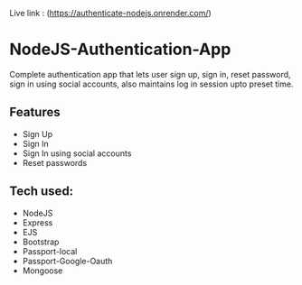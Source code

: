 Live link : (https://authenticate-nodejs.onrender.com/)

# NodeJS-Authentication-App
Complete authentication app that lets user sign up, sign in, reset password, sign in using social accounts, also maintains log in session upto preset time.

## Features
* Sign Up
* Sign In
* Sign In using social accounts
* Reset passwords

## Tech used:

* NodeJS
* Express
* EJS
* Bootstrap
* Passport-local
* Passport-Google-Oauth
* Mongoose
